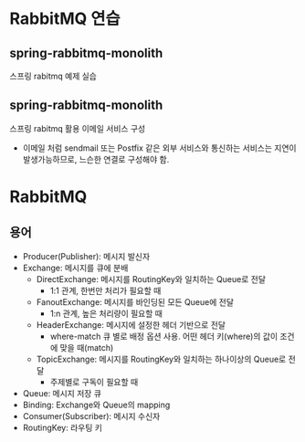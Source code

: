 # RabbitMQ 연습

## spring-rabbitmq-monolith
스프링 rabitmq 예제 실습

## spring-rabbitmq-monolith
스프링 rabitmq 활용 이메일 서비스 구성
* 이메일 처럼 sendmail 또는 Postfix 같은 외부 서비스와 통신하는 서비스는 지연이 발생가능하므로, 느슨한 연결로 구성해야 함.

# RabbitMQ 

## 용어
* Producer(Publisher): 메시지 발신자
* Exchange: 메시지를 큐에 분배
  * DirectExchange: 메시지를 RoutingKey와 일치하는 Queue로 전달
    * 1:1 관계, 한번만 처리가 필요할 때
  * FanoutExchange: 메시지를 바인딩된 모든 Queue에 전달
    * 1:n 관계, 높은 처리량이 필요할 때
  * HeaderExchange: 메시지에 설정한 헤더 기반으로 전달
    * where-match 큐 별로 배정 옵션 사용.
      어떤 헤더 키(where)의 값이 조건에 맞을 때(match)
  * TopicExchange: 메시지를 RoutingKey와 일치하는 하나이상의 Queue로 전달
    * 주제별로 구독이 필요할 때
* Queue: 메시지 저장 큐
* Binding: Exchange와 Queue의 mapping
* Consumer(Subscriber): 메시지 수신자
* RoutingKey: 라우팅 키
